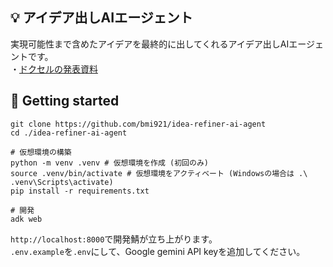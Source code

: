 ## 💡 アイデア出しAIエージェント
実現可能性まで含めたアイデアを最終的に出してくれるアイデア出しAIエージェントです。   
・[ドクセルの発表資料](https://www.docswell.com/s/bmi921/Z2MLG6-2025-06-22-224300)
## 🚀 Getting started
```
git clone https://github.com/bmi921/idea-refiner-ai-agent
cd ./idea-refiner-ai-agent

# 仮想環境の構築
python -m venv .venv # 仮想環境を作成 (初回のみ)
source .venv/bin/activate # 仮想環境をアクティベート (Windowsの場合は .\ .venv\Scripts\activate)
pip install -r requirements.txt

# 開発
adk web
```
`http://localhost:8000`で開発鯖が立ち上がります。   
`.env.example`を`.env`にして、Google gemini API keyを追加してください。
